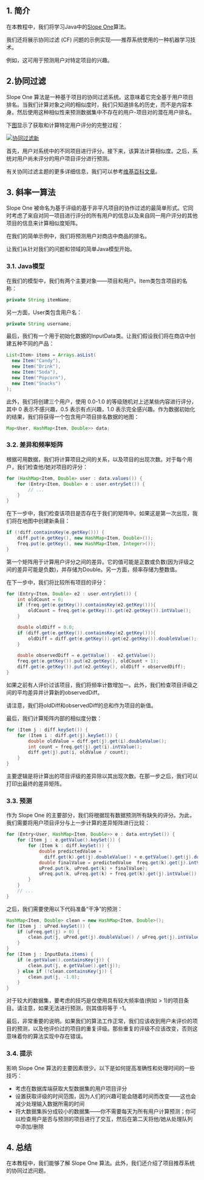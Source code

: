 ## 1. 简介

在本教程中，我们将学习Java中的[Slope One](https://en.wikipedia.org/wiki/Slope_One)算法。

我们还将展示协同过滤 (CF) 问题的示例实现——推荐系统使用的一种机器学习技术。

例如，这可用于预测用户对特定项目的兴趣。

## 2.协同过滤

Slope One 算法是一种基于项目的协同过滤系统。这意味着它完全基于用户项目排名。当我们计算对象之间的相似度时，我们只知道排名的历史，而不是内容本身。然后使用这种相似性来预测数据集中不存在的用户-项目对的潜在用户排名。

下[图](https://commons.wikimedia.org/wiki/File:Collaborative_filtering.gif)显示了获取和计算特定用户评分的完整过程：

[![协同过滤新](https://www.baeldung.com/wp-content/uploads/2016/12/Collaborative_filtering_new.gif)](https://www.baeldung.com/wp-content/uploads/2016/12/Collaborative_filtering_new.gif)

首先，用户对系统中的不同项目进行评分。接下来，该算法计算相似度。之后，系统对用户尚未评分的用户项目评分进行预测。

有关协同过滤主题的更多详细信息，我们可以参考[维基百科文章](https://en.wikipedia.org/wiki/Collaborative_filtering)。

## 3. 斜率一算法

Slope One 被命名为基于评级的基于非平凡项目的协作过滤的最简单形式。它同时考虑了来自对同一项目进行评分的所有用户的信息以及来自同一用户评分的其他项目的信息来计算相似度矩阵。

在我们的简单示例中，我们将预测用户对商店中商品的排名。

让我们从针对我们的问题和领域的简单Java模型开始。

### 3.1. Java模型

在我们的模型中，我们有两个主要对象——项目和用户。Item类包含项目的名称：

```java
private String itemName;
```

另一方面，User类包含用户名：

```java
private String username;
```

最后，我们有一个用于初始化数据的InputData类。让我们假设我们将在商店中创建五种不同的产品：

```java
List<Item> items = Arrays.asList(
  new Item("Candy"), 
  new Item("Drink"), 
  new Item("Soda"), 
  new Item("Popcorn"), 
  new Item("Snacks")
);
```

此外，我们将创建三个用户，使用 0.0-1.0 的等级随机对上述某些内容进行评分，其中 0 表示不感兴趣，0.5 表示有点兴趣，1.0 表示完全感兴趣。作为数据初始化的结果，我们将获得一个包含用户项目排名数据的地图：

```java
Map<User, HashMap<Item, Double>> data;
```

### 3.2. 差异和频率矩阵

根据可用数据，我们将计算项目之间的关系，以及项目的出现次数。对于每个用户，我们检查他/她对项目的评分：

```java
for (HashMap<Item, Double> user : data.values()) {
    for (Entry<Item, Double> e : user.entrySet()) {
        // ...
    }
}
```

在下一步中，我们检查该项目是否存在于我们的矩阵中。如果这是第一次出现，我们将在地图中创建新条目：

```java
if (!diff.containsKey(e.getKey())) {
    diff.put(e.getKey(), new HashMap<Item, Double>());
    freq.put(e.getKey(), new HashMap<Item, Integer>());
}

```

第一个矩阵用于计算用户评分之间的差异。它的值可能是正数或负数(因为评级之间的差异可能是负数)，并存储为Double。另一方面，频率存储为整数值。

在下一步中，我们将比较所有项目的评分：

```java
for (Entry<Item, Double> e2 : user.entrySet()) {
    int oldCount = 0;
    if (freq.get(e.getKey()).containsKey(e2.getKey())){
        oldCount = freq.get(e.getKey()).get(e2.getKey()).intValue();
    }

    double oldDiff = 0.0;
    if (diff.get(e.getKey()).containsKey(e2.getKey())){
        oldDiff = diff.get(e.getKey()).get(e2.getKey()).doubleValue();
    }
    
    double observedDiff = e.getValue() - e2.getValue();
    freq.get(e.getKey()).put(e2.getKey(), oldCount + 1);
    diff.get(e.getKey()).put(e2.getKey(), oldDiff + observedDiff);
}
```

如果之前有人评价过该项目，我们将频率计数增加一。此外，我们检查项目评级之间的平均差异并计算新的observedDiff。

请注意，我们将oldDiff和observedDiff的总和作为项目的新值。

最后，我们计算矩阵内部的相似度分数：

```java
for (Item j : diff.keySet()) {
    for (Item i : diff.get(j).keySet()) {
        double oldValue = diff.get(j).get(i).doubleValue();
        int count = freq.get(j).get(i).intValue();
        diff.get(j).put(i, oldValue / count);
    }
}
```

主要逻辑是将计算出的项目评级的差异除以其出现次数。在那一步之后，我们可以打印出最终的差异矩阵。

### 3.3. 预测

作为 Slope One 的主要部分，我们将根据现有数据预测所有缺失的评分。为此，我们需要将用户项目评分与上一步计算的差异矩阵进行比较：

```java
for (Entry<User, HashMap<Item, Double>> e : data.entrySet()) {
    for (Item j : e.getValue().keySet()) {
        for (Item k : diff.keySet()) {
            double predictedValue =
              diff.get(k).get(j).doubleValue() + e.getValue().get(j).doubleValue();
            double finalValue = predictedValue  freq.get(k).get(j).intValue();
            uPred.put(k, uPred.get(k) + finalValue);
            uFreq.put(k, uFreq.get(k) + freq.get(k).get(j).intValue());
        }
    }
    // ...
}
```

之后，我们需要使用以下代码准备“干净”的预测：

```java
HashMap<Item, Double> clean = new HashMap<Item, Double>();
for (Item j : uPred.keySet()) {
    if (uFreq.get(j) > 0) {
        clean.put(j, uPred.get(j).doubleValue() / uFreq.get(j).intValue());
    }
}
for (Item j : InputData.items) {
    if (e.getValue().containsKey(j)) {
        clean.put(j, e.getValue().get(j));
    } else if (!clean.containsKey(j)) {
        clean.put(j, -1.0);
    }
}
```

对于较大的数据集，要考虑的技巧是仅使用具有较大频率值(例如 > 1)的项目条目。请注意，如果无法进行预测，则其值将等于 -1。

最后，非常重要的说明。如果我们的算法工作正常，我们应该收到用户未评价的项目的预测，以及他评价过的项目的重复评级。那些重复的评级不应该改变，否则这意味着你的算法实现中存在错误。

### 3.4. 提示

影响 Slope One 算法的主要因素很少。以下是如何提高准确性和处理时间的一些技巧：

-   考虑在数据库端获取大型数据集的用户项目评分
-   设置获取评级的时间范围，因为人们的兴趣可能会随着时间而改变——这也会减少处理输入数据所需的时间
-   将大数据集拆分成较小的数据集——你不需要每天为所有用户计算预测；你可以检查用户是否与预测的项目进行了交互，然后在第二天将他/她从处理队列中添加/删除

## 4. 总结

在本教程中，我们能够了解 Slope One 算法。此外，我们还介绍了项目推荐系统的协同过滤问题。